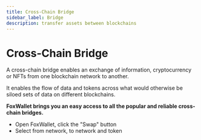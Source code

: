 ```yaml
---
title: Cross-Chain Bridge
sidebar_label: Bridge
description: transfer assets between blockchains
---
```


# Cross-Chain Bridge

A cross-chain bridge enables an exchange of information, cryptocurrency or NFTs from one blockchain network to another. 

It enables the flow of data and tokens across what would otherwise be siloed sets of data on different blockchains.

**FoxWallet brings you an easy access to all the popular and reliable cross-chain bridges.**

* Open FoxWallet, click the "Swap" button  
* Select from network, to network and token
